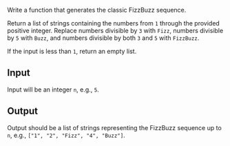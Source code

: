 Write a function that generates the classic FizzBuzz sequence.

Return a list of strings containing the numbers from `1` through the provided positive integer. Replace numbers divisible by `3` with `Fizz`, numbers divisible by `5` with `Buzz`, and numbers divisible by both `3` and `5` with `FizzBuzz`.

If the input is less than `1`, return an empty list.

## Input

Input will be an integer `n`, e.g., `5`.

## Output

Output should be a list of strings representing the FizzBuzz sequence up to `n`, e.g., `["1", "2", "Fizz", "4", "Buzz"]`.
